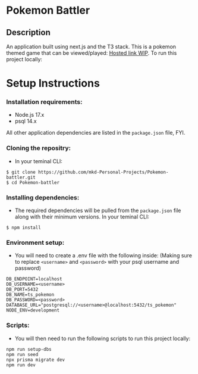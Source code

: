 # **Pokemon Battler**

## **Description**

An application built using next.js and the T3 stack. This is a pokemon themed game that can be viewed/played: [Hosted link WIP](). To run this project locally: 

# **Setup Instructions**

### **Installation requirements:**

- Node.js 17.x
- psql 14.x

All other application dependencies are listed in the `package.json` file, FYI.

### **Cloning the repositry:**

- In your teminal CLI:

```
$ git clone https://github.com/mkd-Personal-Projects/Pokemon-battler.git
$ cd Pokemon-battler
```

### **Installing dependencies:**

- The required dependencies will be pulled from the `package.json` file along with their minimum versions. In your teminal CLI:

```
$ npm install
```

### **Environment setup:**

 - You will need to create a .env file with the following inside: 
(Making sure to replace `<username>` and `<password>` with your psql username and password)

```
DB_ENDPOINT=localhost
DB_USERNAME=<username>
DB_PORT=5432
DB_NAME=ts_pokemon
DB_PASSWORD=<password>
DATABASE_URL="postgresql://<username>@localhost:5432/ts_pokemon"
NODE_ENV=development
```

### **Scripts:**
 - You will then need to run the following scripts to run this project locally:

```
npm run setup-dbs
npm run seed
npx prisma migrate dev
npm run dev
```
